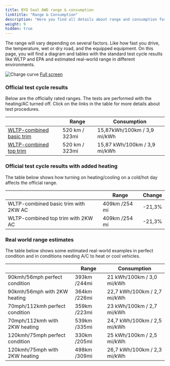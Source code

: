 ```yaml
---
title: BYD Seal AWD range & consumption
linktitle: "Range & Consumption"
description: "Here you find all details about range and consumption for BYD Seal AWD."
weight: 9
hidden: true
---
```

<!-- markdownlint-disable MD033 -->
<object type="image/svg+xml" data="../modelnavigation.svg"></object>

The range will vary depending on several factors. Like how fast you drive, the temperature, wet or dry road, and the equipped equipment. On this page, you will find a diagram and tables with the standard test cycle results like WLTP and EPA and estimated real-world range in different environments. 

![Charge curve](../range.svg  "Range information")
[Full screen](../range.svg)

### Official test cycle results

Below are the officially rated ranges. The tests are performed with the heating/AC turned off. Click on the links in the table for more details about test procedures. 

| | Range  | Consumption  |
|----|-----|------|
| [WLTP-combined basic trim](../../../../../guides/understandingrange/wltp/) | 520 km / 323mi |15,87kWh/100km / 3,9 mi/kWh | 
| [WLTP-combined top trim](../../../../../guides/understandingrange/wltp/) | 520 km / 323mi | 15,87 kWh/100km / 3,9 mi/kWh | 

### Official test cycle results with added heating

The table below shows how turning on heating/cooling on a cold/hot day affects the official range. 

| | Range  | Change  |
|----|-----|------|
| WLTP-combined basic trim with 2KW AC | 409km /254 mi | -21,3%|
| WLTP-combined top trim with 2KW AC | 409km /254 mi | -21,3%|

### Real world range estimates

The table below shows some estimated real-world examples in perfect condition and in conditions needing A/C to heat or cool vehicles. 

| | Range  | Consumption  |
|----|-----|------|
| 90kmh/56mph perfect condition | 393km /244mi| 21 kWh/100km / 3,0 mi/kWh |
| 90kmh/56mph with 2KW heating | 364km /226mi| 22,7 kWh/100km / 2,7 mi/kWh |
| 70mph/112kmh perfect condition | 359km /223mi| 23 kWh/100km / 2,7 mi/kWh|
| 70mph/112kmh with 2KW heating | 539km /335mi| 24,7 kWh/100km / 2,5 mi/kWh  |
| 120kmh/75mph perfect condition | 330km /205mi| 25 kWh/100km / 2,5 mi/kWh |
| 120kmh/75mph with 2KW heating | 498km /309mi| 26,7 kWh/100km / 2,3 mi/kWh |
